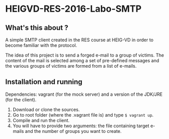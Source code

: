 # HEIGVD-RES-2016-Labo-SMTP

## What's this about ?
A simple SMTP client created in the RES course at HEIG-VD in order to become familiar with the protocol.

The idea of this project is to send a forged e-mail to a group of victims. The content of the mail is selected among a set of pre-defined messages and the various groups of victims are formed from a list of e-mails.

## Installation and running

Dependencies: vagrant (for the mock server) and a version of the JDK/JRE (for the client).

1. Download or clone the sources.
2. Go to root folder (where the .vagrant file is) and type `$ vagrant up`.
3. Compile and run the client.
4. You will have to provide two arguments: the file containing target e-mails and the number of groups you want to create.
